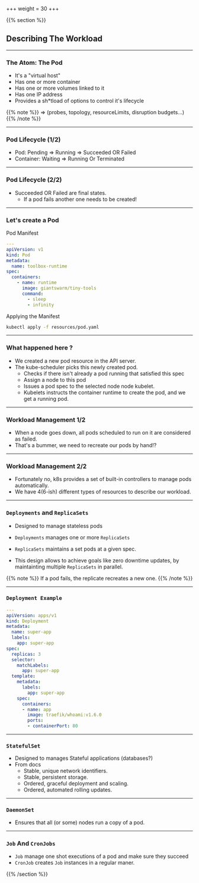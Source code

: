 +++
weight = 30
+++

{{% section %}}

## Describing The Workload

---

### The Atom: The Pod

- It's a "virtual host"
- Has one or more container
- Has one or more volumes linked to it
- Has one IP address
- Provides a sh\*tload of options to control it's lifecycle

{{% note %}}
  => (probes, topology, resourceLimits, disruption budgets...)
{{% /note %}}

---

### Pod Lifecycle (1/2)

- Pod: Pending => Running => Succeeded OR Failed
- Container: Waiting => Running Or Terminated

---

### Pod Lifecycle (2/2)

- Succeeded OR Failed are final states.
  - If a pod fails another one needs to be created!

---

### Let's create a Pod

Pod Manifest

```yaml
---
apiVersion: v1
kind: Pod
metadata:
  name: toolbox-runtime
spec:
  containers:
    - name: runtime
      image: giantswarm/tiny-tools
      command:
        - sleep
        - infinity
```

Applying the Manifest

```bash
kubectl apply -f resources/pod.yaml
```

---

### What happened here ?

- We created a new pod resource in the API server.
- The kube-scheduler picks this newly created pod.
  - Checks if there isn't already a pod running that satisfied this spec
  - Assign a node to this pod
  - Issues a pod spec to the selected node node kubelet.
  - Kubelets instructs the container runtime to create the pod, and we get a running pod.

---

### Workload Management 1/2

- When a node goes down, all pods scheduled to run on it are considered as failed.
- That's a bummer, we need to recreate our pods by hand!?

---

### Workload Management 2/2

- Fortunately no, k8s provides a set of built-in controllers to manage pods automatically.
- We have 4(6-ish) different types of resources to describe our workload.

---

### `Deployments` and `ReplicaSets`

- Designed to manage stateless pods
- `Deployments` manages one or more `ReplicaSets`
- `ReplicaSets` maintains a set pods at a given spec.

- This design allows to achieve goals like zero downtime updates, by maintainting multiple `ReplicaSets` in parallel.

{{% note %}}
If a pod fails, the replicate recreates a new one.
{{% /note %}}

---

### `Deployment Example`

```yaml
---
apiVersion: apps/v1
kind: Deployment
metadata:
  name: super-app
  labels:
    app: super-app
spec:
  replicas: 3
  selector:
    matchLabels:
      app: super-app
  template:
    metadata:
      labels:
        app: super-app
    spec:
      containers:
      - name: app
        image: traefik/whoami:v1.6.0
        ports:
        - containerPort: 80
```

---

### `StatefulSet`

- Designed to manages Stateful applications (databases?)
- From docs
  - Stable, unique network identifiers.
  - Stable, persistent storage.
  - Ordered, graceful deployment and scaling.
  - Ordered, automated rolling updates.

---

### `DaemonSet`

- Ensures that all (or some) nodes run a copy of a pod.

---

### `Job` And `CronJobs`

- `Job` manage one shot executions of a pod and make sure they succeed
- `CronJob` creates `Job` instances in a regular maner.

{{% /section %}}
